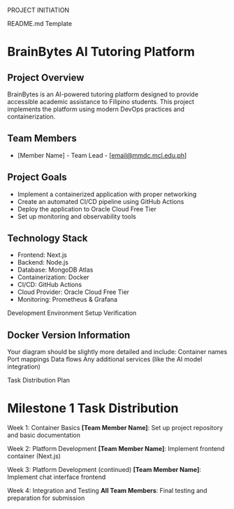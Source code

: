 PROJECT INITIATION


README.md Template


# BrainBytes AI Tutoring Platform

## Project Overview
BrainBytes is an AI-powered tutoring platform designed to provide accessible academic assistance to Filipino students. This project implements the platform using modern DevOps practices and containerization.

## Team Members
- [Member Name] - Team Lead - [email@mmdc.mcl.edu.ph]


## Project Goals
- Implement a containerized application with proper networking
- Create an automated CI/CD pipeline using GitHub Actions
- Deploy the application to Oracle Cloud Free Tier
- Set up monitoring and observability tools

## Technology Stack
- Frontend: Next.js
- Backend: Node.js
- Database: MongoDB Atlas
- Containerization: Docker
- CI/CD: GitHub Actions
- Cloud Provider: Oracle Cloud Free Tier
- Monitoring: Prometheus & Grafana




Development Environment Setup Verification



## Docker Version Information




Your diagram should be slightly more detailed and include:
Container names
Port mappings
Data flows
Any additional services (like the AI model integration)




Task Distribution Plan


# Milestone 1 Task Distribution

Week 1: Container Basics
**[Team Member Name]**: Set up project repository and basic documentation

Week 2: Platform Development
**[Team Member Name]**: Implement frontend container (Next.js)


Week 3: Platform Development (continued)
**[Team Member Name]**: Implement chat interface frontend

Week 4: Integration and Testing
**All Team Members**: Final testing and preparation for submission

